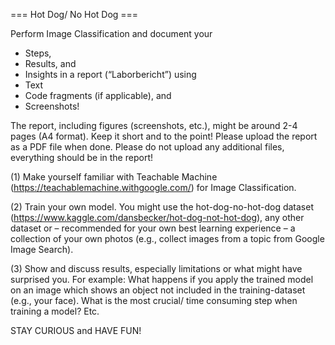 === Hot Dog/ No Hot Dog ===

Perform Image Classification and document your
  - Steps,
  - Results, and 
  - Insights
in a report (“Laborbericht”) using
  - Text
  - Code fragments (if applicable), and 
  - Screenshots!

The report, including figures (screenshots, etc.), might be around 2-4 pages (A4 format). Keep it short and to the point! Please upload the report as a PDF file when done. Please do not upload any additional files, everything should be in the report!

(1) Make yourself familiar with Teachable Machine (https://teachablemachine.withgoogle.com/) for Image Classification.

(2) Train your own model. You might use the hot-dog-no-hot-dog dataset (https://www.kaggle.com/dansbecker/hot-dog-not-hot-dog), any other dataset or – recommended for your own best learning experience – a collection of your own photos (e.g., collect images from a topic from Google Image Search). 

(3) Show and discuss results, especially limitations or what might have surprised you. For example: What happens if you apply the trained model on an image which shows an object not included in the training-dataset (e.g., your face). What is the most crucial/ time consuming step when training a model? Etc.

STAY CURIOUS and HAVE FUN!